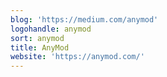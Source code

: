 ```yaml
---
blog: 'https://medium.com/anymod'
logohandle: anymod
sort: anymod
title: AnyMod
website: 'https://anymod.com/'
---
```

